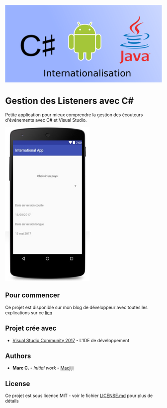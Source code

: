
<img src="/images/bappint.png"/>

# Gestion des Listeners avec C#

Petite application pour mieux comprendre la gestion des écouteurs d'événements avec C# et Visual Studio.

<img src="/images/appint.png"/>

## Pour commencer

Ce projet est disponible sur mon blog de développeur avec toutes les explications sur ce [lien](http://www.androidtavern.com/2017/05/internationalization/)

## Projet crée avec

* [Visual Studio Community 2017](https://www.visualstudio.com/fr/vs/community/) - L'IDE de développement

## Authors

* **Marc C.** - *Initial work* - [Macjiji](https://github.com/Macjiji)

## License

Ce projet est sous licence MIT - voir le fichier [LICENSE.md](LICENSE.md) pour plus de détails


